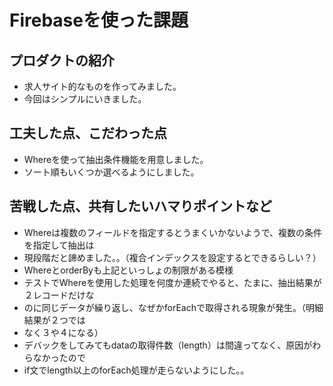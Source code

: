 # Firebaseを使った課題

## プロダクトの紹介

- 求人サイト的なものを作ってみました。
- 今回はシンプルにいきました。

## 工夫した点、こだわった点

- Whereを使って抽出条件機能を用意しました。
- ソート順もいくつか選べるようにしました。

## 苦戦した点、共有したいハマりポイントなど

- Whereは複数のフィールドを指定するとうまくいかないようで、複数の条件を指定して抽出は
- 現段階だと諦めました。。（複合インデックスを設定するとできるらしい？）
- WhereとorderByも上記といっしょの制限がある模様
- テストでWhereを使用した処理を何度か連続でやると、たまに、抽出結果が２レコードだけな
- のに同じデータが繰り返し、なぜかforEachで取得される現象が発生。（明細結果が２つでは
- なく３や４になる）
- デバックをしてみてもdataの取得件数（length）は間違ってなく、原因がわらなかったので
- if文でlength以上のforEach処理が走らないようにした。。
